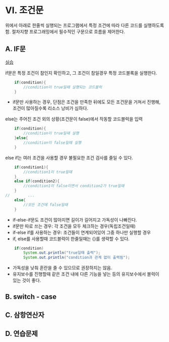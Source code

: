 # VI. 조건문
위에서 아래로 한줄씩 실행되는 프로그램에서 특정 조건에 따라 다른 코드를 실행하도록함.
절차지향 프로그래밍에서 필수적인 구문으로 흐름을 제어한다.
## A. IF문
[실습](../../src/chapter03_condition/Condition1.java)

if문은 특정 조건이 참인지 확인하고, 그 조건이 참일경우 특정 코드블록을 실행한다. 
```java
    if(condition){
        //condition이 true일때 실행되는 코드블럭
    }
```
- if문만 사용하는 경우, 단점은 조건을 만족한 뒤에도 모든 조건문을 거쳐서 진행해, 조건이 많아질수록 리소스 낭비가 심하다.

else는 주어진 조건 외의 상황(조건문이 false)에서 작동할 코드블럭을 입력
```java
    if(condition){
        //condition이 true일때 실행
    }else{
        //condition이 false일때 실행
    }
```
else if는 여러 조건을 사용할 경우 불필요한 조건 검사를 줄일 수 있다. 
```java
    if(condition1){
        //condition1이 true일때
    }
    else if(condition2){
        //condition1이 false이면서 condition2가 true일때
    }
//        ...
    else{
        //모든 조건에 false일때
    }
```
- if-else-if문도 조건이 많아지면 길이가 길어지고 가독성이 나빠진다. 
- if문만 따로 쓰는 경우: 각 조건을 모두 체크하는 경우(독립조건일때)
- if-else if를 사용하는 경우: 조건들이 연계되어있어 그중 하나만 실행할 경우
- if, else를 사용할때 코드블럭이 한줄일때는 {}를 생략할 수 있다. 
```java
    if(condition) 
        System.out.println("true일때 출력");
        System.out.println("condition과 관계 없이 출력됨");
```
- 가독성을 낮춰 혼란을 줄 수 있으므로 권장하지는 않음.
- 유지보수를 진행할때 같은 조건 내에 다른 기능을 넣는 등의 유지보수에서 블럭이 있는 것이 좋다.
## B. switch - case
## C. 삼항연산자
## D. 연습문제